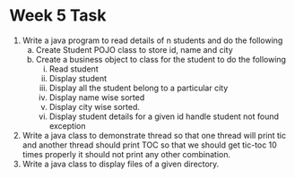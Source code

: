 # Week 5 Task
<ol type="1">
    <li>
        Write a java program to read details of n students and do the following
        <ol type="a">
            <li>Create Student POJO class to store id, name and city </li>
            <li>Create a business object to class for the student to do the following
                <ol type="i">
                    <li>Read student</li>
                    <li>Display student</li>
                    <li>Display all the student belong to a particular city</li>
                    <li>Display name wise sorted</li>
                    <li>Display city wise sorted.</li>
                    <li>Display student details for a given id handle student not found exception</li>
                </ol>
            </li>
        </ol>
    </li>
    <li>
        Write a java class to demonstrate thread so that one thread will print tic and another thread should print TOC
        so that we should get tic-toc 10 times properly it should not print any other combination.
    </li>
    <li>Write a java class to display files of a given directory.</li>
</ol>